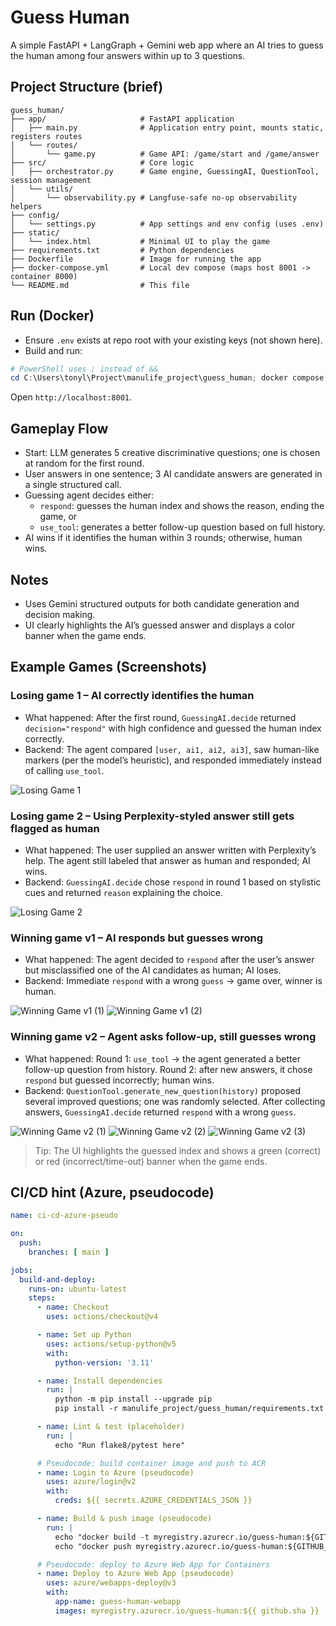 # Guess Human

A simple FastAPI + LangGraph + Gemini web app where an AI tries to guess the human among four answers within up to 3 questions.

## Project Structure (brief)

```
guess_human/
├── app/                     # FastAPI application
│   ├── main.py              # Application entry point, mounts static, registers routes
│   └── routes/
│       └── game.py          # Game API: /game/start and /game/answer
├── src/                     # Core logic
│   ├── orchestrator.py      # Game engine, GuessingAI, QuestionTool, session management
│   └── utils/
│       └── observability.py # Langfuse-safe no-op observability helpers
├── config/
│   └── settings.py          # App settings and env config (uses .env)
├── static/
│   └── index.html           # Minimal UI to play the game
├── requirements.txt         # Python dependencies
├── Dockerfile               # Image for running the app
├── docker-compose.yml       # Local dev compose (maps host 8001 -> container 8000)
└── README.md                # This file
```

## Run (Docker)

- Ensure `.env` exists at repo root with your existing keys (not shown here).
- Build and run:

```powershell
# PowerShell uses ; instead of &&
cd C:\Users\tonyl\Project\manulife_project\guess_human; docker compose up -d
```

Open `http://localhost:8001`.

## Gameplay Flow
- Start: LLM generates 5 creative discriminative questions; one is chosen at random for the first round.
- User answers in one sentence; 3 AI candidate answers are generated in a single structured call.
- Guessing agent decides either:
  - `respond`: guesses the human index and shows the reason, ending the game, or
  - `use_tool`: generates a better follow-up question based on full history.
- AI wins if it identifies the human within 3 rounds; otherwise, human wins.

## Notes
- Uses Gemini structured outputs for both candidate generation and decision making.
- UI clearly highlights the AI’s guessed answer and displays a color banner when the game ends.

## Example Games (Screenshots)

### Losing game 1 – AI correctly identifies the human
- What happened: After the first round, `GuessingAI.decide` returned `decision="respond"` with high confidence and guessed the human index correctly.
- Backend: The agent compared `[user, ai1, ai2, ai3]`, saw human-like markers (per the model’s heuristic), and responded immediately instead of calling `use_tool`.

![Losing Game 1](readme_images/losing_game_1.png)

### Losing game 2 – Using Perplexity-styled answer still gets flagged as human
- What happened: The user supplied an answer written with Perplexity’s help. The agent still labeled that answer as human and responded; AI wins.
- Backend: `GuessingAI.decide` chose `respond` in round 1 based on stylistic cues and returned `reason` explaining the choice.

![Losing Game 2](readme_images/losing_game_2.png)

### Winning game v1 – AI responds but guesses wrong
- What happened: The agent decided to `respond` after the user’s answer but misclassified one of the AI candidates as human; AI loses.
- Backend: Immediate `respond` with a wrong `guess` → game over, winner is human.

![Winning Game v1 (1)](readme_images/winning_game_v1_1.png)
![Winning Game v1 (2)](readme_images/winning_game_v1_2.png)

### Winning game v2 – Agent asks follow-up, still guesses wrong
- What happened: Round 1: `use_tool` → the agent generated a better follow-up question from history. Round 2: after new answers, it chose `respond` but guessed incorrectly; human wins.
- Backend: `QuestionTool.generate_new_question(history)` proposed several improved questions; one was randomly selected. After collecting answers, `GuessingAI.decide` returned `respond` with a wrong `guess`.

![Winning Game v2 (1)](readme_images/winning_game_v2_1.png)
![Winning Game v2 (2)](readme_images/winning_game_v2_2.png)
![Winning Game v2 (3)](readme_images/winning_game_v2_3.png)

> Tip: The UI highlights the guessed index and shows a green (correct) or red (incorrect/time-out) banner when the game ends.

## CI/CD hint (Azure, pseudocode)

```yaml
name: ci-cd-azure-pseudo

on:
  push:
    branches: [ main ]

jobs:
  build-and-deploy:
    runs-on: ubuntu-latest
    steps:
      - name: Checkout
        uses: actions/checkout@v4

      - name: Set up Python
        uses: actions/setup-python@v5
        with:
          python-version: '3.11'

      - name: Install dependencies
        run: |
          python -m pip install --upgrade pip
          pip install -r manulife_project/guess_human/requirements.txt

      - name: Lint & test (placeholder)
        run: |
          echo "Run flake8/pytest here"

      # Pseudocode: build container image and push to ACR
      - name: Login to Azure (pseudocode)
        uses: azure/login@v2
        with:
          creds: ${{ secrets.AZURE_CREDENTIALS_JSON }}

      - name: Build & push image (pseudocode)
        run: |
          echo "docker build -t myregistry.azurecr.io/guess-human:${GITHUB_SHA} manulife_project/guess_human"
          echo "docker push myregistry.azurecr.io/guess-human:${GITHUB_SHA}"

      # Pseudocode: deploy to Azure Web App for Containers
      - name: Deploy to Azure Web App (pseudocode)
        uses: azure/webapps-deploy@v3
        with:
          app-name: guess-human-webapp
          images: myregistry.azurecr.io/guess-human:${{ github.sha }}
```
